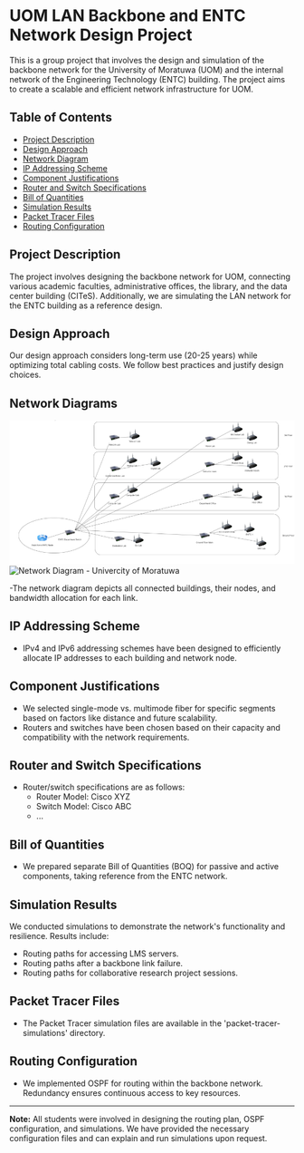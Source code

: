 # UOM LAN Backbone and ENTC Network Design Project
 
This is a group project that involves the design and simulation of the backbone network for the University of Moratuwa (UOM) and the internal network of the Engineering Technology (ENTC) building. The project aims to create a scalable and efficient network infrastructure for UOM.

## Table of Contents

- [Project Description](#project-description)
- [Design Approach](#design-approach)
- [Network Diagram](#network-diagram)
- [IP Addressing Scheme](#ip-addressing-scheme)
- [Component Justifications](#component-justifications)
- [Router and Switch Specifications](#router-and-switch-specifications)
- [Bill of Quantities](#bill-of-quantities)
- [Simulation Results](#simulation-results)
- [Packet Tracer Files](#packet-tracer-files)
- [Routing Configuration](#routing-configuration)

## Project Description

The project involves designing the backbone network for UOM, connecting various academic faculties, administrative offices, the library, and the data center building (CITeS). Additionally, we are simulating the LAN network for the ENTC building as a reference design.

## Design Approach

Our design approach considers long-term use (20-25 years) while optimizing total cabling costs. We follow best practices and justify design choices.

## Network Diagrams

![Network Diagram - ENTC bulding ](https://github.com/madusanakcs/UOM-LAN-Backbone-and-ENTC-Network-Design-Project/blob/main/stage%202/Screenshot%202023-09-20%20012734.png)
![Network Diagram - Univercity of Moratuwa](https://github.com/madusanakcs/Design-of-Local-Area-Network-backbone-network/blob/main/stage%201/Screenshot%202023-09-20%20012814.png)

-The network diagram depicts all connected buildings, their nodes, and bandwidth allocation for each link.

## IP Addressing Scheme

- IPv4 and IPv6 addressing schemes have been designed to efficiently allocate IP addresses to each building and network node.

## Component Justifications

- We selected single-mode vs. multimode fiber for specific segments based on factors like distance and future scalability.
- Routers and switches have been chosen based on their capacity and compatibility with the network requirements.

## Router and Switch Specifications

- Router/switch specifications are as follows:
  - Router Model: Cisco XYZ
  - Switch Model: Cisco ABC
  - ...

## Bill of Quantities

- We prepared separate Bill of Quantities (BOQ) for passive and active components, taking reference from the ENTC network.

## Simulation Results

We conducted simulations to demonstrate the network's functionality and resilience. Results include:

- Routing paths for accessing LMS servers.
- Routing paths after a backbone link failure.
- Routing paths for collaborative research project sessions.

## Packet Tracer Files

- The Packet Tracer simulation files are available in the 'packet-tracer-simulations' directory.

## Routing Configuration

- We implemented OSPF for routing within the backbone network. Redundancy ensures continuous access to key resources.

---

**Note:** All students were involved in designing the routing plan, OSPF configuration, and simulations. We have provided the necessary configuration files and can explain and run simulations upon request.



